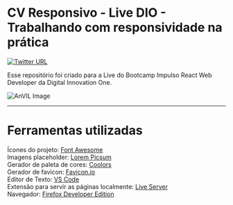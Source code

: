 # CV Responsivo - Live DIO - Trabalhando com responsividade na prática

[![Twitter URL](https://img.shields.io/twitter/url/https/twitter.com/theleoad.svg?style=social&label=%20%40theleoad)](https://twitter.com/theleoad)

Esse repositório foi criado para a Live do Bootcamp Impulso React Web Developer da Digital Innovation One.

![AnVIL Image](./img/readme-bootcamp-image.png 'Bootcamp Impulso React Web Developer')

---

# Ferramentas utilizadas

Ícones do projeto: [Font Awesome](https://fontawesome.com/)  
Imagens placeholder: [Lorem Picsum](https://picsum.photos/)  
Gerador de paleta de cores: [Coolors](https://coolors.co)  
Gerador de favicon: [Favicon.io](https://favicon.io/)  
Editor de Texto: [VS Code](https://code.visualstudio.com/)  
Extensão para servir as páginas localmente: [Live Server](https://marketplace.visualstudio.com/items?itemName=ritwickdey.LiveServer)  
Navegador: [Firefox Developer Edition](https://www.mozilla.org/pt-BR/firefox/developer/)
